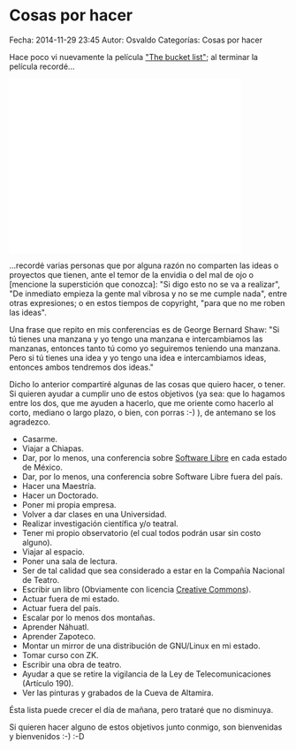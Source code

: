 Cosas por hacer
==================================

Fecha: 2014-11-29 23:45
Autor: Osvaldo
Categorías: Cosas por hacer

Hace poco vi nuevamente la película ["The bucket list"](http://www.imdb.com/title/tt0825232/); al terminar la película recordé...

<!-- break -->

<iframe width="420" height="315" src="//www.youtube.com/embed/2OUEf5hx9-k" frameborder="0" allowfullscreen></iframe>

...recordé varias personas que por alguna razón no comparten las ideas o proyectos que tienen, ante el temor de la envidia o del mal de ojo o [mencione la superstición que conozca]: "Si digo esto no se va a realizar", "De inmediato empieza la gente mal vibrosa y no se me cumple nada", entre otras expresiones; o en estos tiempos de copyright, "para que no me roben las ideas".

Una frase que repito en mis conferencias es de George Bernard Shaw: "Si tú tienes una manzana y yo tengo una manzana e intercambiamos las manzanas, entonces tanto tú como yo seguiremos teniendo una manzana. Pero si tú tienes una idea y yo tengo una idea e intercambiamos ideas, entonces ambos tendremos dos ideas."

Dicho lo anterior compartiré algunas de las cosas que quiero hacer, o tener. Si quieren ayudar a cumplir uno de estos objetivos (ya sea: que lo hagamos entre los dos, que me ayuden a hacerlo, que me oriente como hacerlo al corto, mediano o largo plazo, o bien, con porras :-) ), de antemano se los agradezco.

* Casarme.
* Viajar a Chiapas.
* Dar, por lo menos, una conferencia sobre [Software Libre](https://es.wikipedia.org/wiki/Software_libre) en cada estado de México.
* Dar, por lo menos, una conferencia sobre Software Libre fuera del país.
* Hacer una Maestría.
* Hacer un Doctorado.
* Poner mi propia empresa.
* Volver a dar clases en una Universidad.
* Realizar investigación científica y/o teatral.
* Tener mi propio observatorio (el cual todos podrán usar sin costo alguno).
* Viajar al espacio.
* Poner una sala de lectura.
* Ser de tal calidad que sea considerado a estar en la Compañía Nacional de Teatro.
* Escribir un libro (Obviamente con licencia [Creative Commons](https://creativecommons.org/)).
* Actuar fuera de mi estado.
* Actuar fuera del país.
* Escalar por lo menos dos montañas.
* Aprender Náhuatl.
* Aprender Zapoteco.
* Montar un mirror de una distribución de GNU/Linux en mi estado.
* Tomar curso con ZK.
* Escribir una obra de teatro.
* Ayudar a que se retire la vigilancia de la Ley de Telecomunicaciones (Artículo 190).
* Ver las pinturas y grabados de la Cueva de Altamira.

Ésta lista puede crecer el día de mañana, pero trataré que no disminuya.

Si quieren hacer alguno de estos objetivos junto conmigo, son bienvenidas y bienvenidos :-)  :-D

